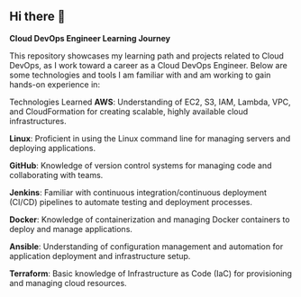 ## Hi there 👋

**Cloud DevOps Engineer Learning Journey**

This repository showcases my learning path and projects related to Cloud DevOps, as I work toward a career as a Cloud DevOps Engineer. Below are some technologies and tools I am familiar with and am working to gain hands-on experience in:


Technologies Learned
**AWS**: Understanding of EC2, S3, IAM, Lambda, VPC, and CloudFormation for creating scalable, highly available cloud infrastructures.

**Linux**: Proficient in using the Linux command line for managing servers and deploying applications.

**GitHub**: Knowledge of version control systems for managing code and collaborating with teams.

**Jenkins**: Familiar with continuous integration/continuous deployment (CI/CD) pipelines to automate testing and deployment processes.

**Docker**: Knowledge of containerization and managing Docker containers to deploy and manage applications.

**Ansible**: Understanding of configuration management and automation for application deployment and infrastructure setup.

**Terraform**: Basic knowledge of Infrastructure as Code (IaC) for provisioning and managing cloud resources.
